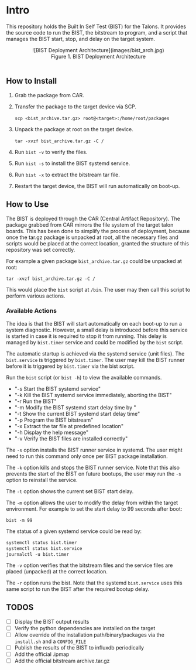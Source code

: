 # Intro

This repository holds the Built In Self Test (BIST) for the Talons. It provides the source code to run the BIST, the bitstream to program, and a script that manages the BIST start, stop, and delay on the target system.

<div align="center">
![BIST Deployment Architecture](images/bist_arch.jpg)<br>
Figure 1. BIST Deployment Architecture</div><br>

## How to Install

1. Grab the package from CAR.
2. Transfer the package to the target device via SCP. 
   
    ```scp <bist_archive.tar.gz> root@<target>:/home/root/packages```

3. Unpack the package at root on the target device. 

    ```tar -xvzf bist_archive.tar.gz -C /```

4. Run `bist -v` to verify the files.
5. Run `bist -s` to install the BIST systemd service.
6. Run `bist -x` to extract the bitstream tar file.
7. Restart the target device, the BIST will run automatically on boot-up.

## How to Use

The BIST is deployed through the CAR (Central Artifact Repository). The package grabbed from CAR mirrors the file system of the target talon boards. This has been done to simplify the process of deployment, because once the tar.gz package is unpacked at root, all the necessary files and scripts would be placed at the correct location, granted the structure of this repository was set correctly.

For example a given package `bist_archive.tar.gz` could be unpacked at root:
```
tar -xvzf bist_archive.tar.gz -C /
```

This would place the `bist` script at `/bin`. The user may then call this script to perform various actions.

### Available Actions

The idea is that the BIST will start automatically on each boot-up to run a system diagnostic. However, a small delay is introduced before this service is started in case it is required to stop it from running. This delay is managed by `bist.timer` service and could be modified by the `bist` script.

The automatic startup is achieved via the systemd service (unit files). The `bist.service` is triggered by `bist.timer`. The user may kill the BIST runner before it is triggered by `bist.timer` via the bist script.

Run the `bist` script (or `bist -h`) to view the available commands.

- "-s             Start the BIST systemd service"
- "-k             Kill the BIST systemd service immediately, aborting the BIST"
- "-r             Run the BIST"
- "-m <time>      Modify the BIST systemd start delay time by <time>"
- "-t             Show the current BIST systemd start delay time"
- "-p             Program the BIST bitstream"
- "-x             Extract the tar file at predefined location"
- "-h             Display the help message"
- "-v             Verify the BIST files are installed correctly"

The `-s` option installs the BIST runner service in systemd. The user might need to run this command only once per BIST package installation.

The `-k` option kills and stops the BIST runner service. Note that this also prevents the start of the BIST on future bootups, the user may run the `-s` option to reinstall the service.

The `-t` option shows the current set BIST start delay.

The `-m` option allows the user to modify the delay from within the target environment.
For example to set the start delay to 99 seconds after boot:
```
bist -m 99
```

The status of a given systemd service could be read by:
```
systemctl status bist.timer
systemctl status bist.service
journalctl -u bist.timer
```

The `-v` option verifies that the bitstream files and the service files are placed (unpacked) at the correct location.

The `-r` option runs the bist. Note that the systemd `bist.service` uses this same script to run the BIST after the required bootup delay.

## TODOS
- [ ] Display the BIST output results
- [ ] Verify the python dependencies are installed on the target
- [ ] Allow override of the installation path/binary/packages via the `install.sh` and a `CONFIG_FILE`
- [ ] Publish the results of the BIST to influxdb periodically
- [ ] Add the official .ipmap
- [ ] Add the official bitstream archive.tar.gz
